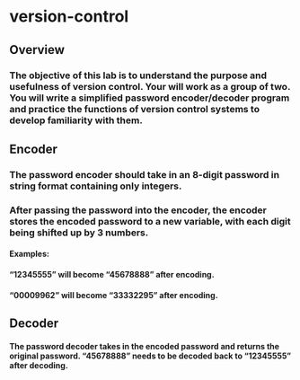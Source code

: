 # version-control

## Overview

### The objective of this lab is to understand the purpose and usefulness of version control. Your will work as a group of two. You will write a simplified password encoder/decoder program and practice the functions of version control systems to develop familiarity with them. 

## Encoder
### The password encoder should take in an 8-digit password in string format containing only integers. 
### After passing the password into the encoder, the encoder stores the encoded password to a new variable, with each digit being shifted up by 3 numbers. 

#### Examples: 
#### “12345555” will become “45678888” after encoding. 
#### “00009962” will become “33332295” after encoding. 

## Decoder
#### The password decoder takes in the encoded password and returns the original password. “45678888” needs to be decoded back to “12345555” after decoding. 